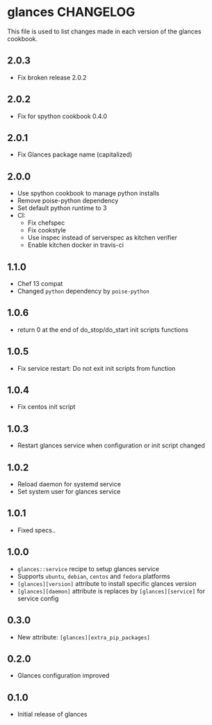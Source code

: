 # glances CHANGELOG

This file is used to list changes made in each version of the glances cookbook.

## 2.0.3
- Fix broken release 2.0.2

## 2.0.2
- Fix for spython cookbook 0.4.0

## 2.0.1
- Fix Glances package name (capitalized)

## 2.0.0
- Use spython cookbook to manage python installs
- Remove poise-python dependency
- Set default python runtime to 3
- CI:
  - Fix chefspec
  - Fix cookstyle
  - Use inspec instead of serverspec as kitchen verifier
  - Enable kitchen docker in travis-ci

## 1.1.0
- Chef 13 compat
- Changed `python` dependency by `poise-python`

## 1.0.6
- return 0 at the end of do_stop/do_start init scripts functions

## 1.0.5
- Fix service restart: Do not exit init scripts from function

## 1.0.4
- Fix centos init script

## 1.0.3
- Restart glances service when configuration or init script changed

## 1.0.2
- Reload daemon for systemd service
- Set system user for glances service

## 1.0.1
- Fixed specs..

## 1.0.0
- `glances::service` recipe to setup glances service
- Supports `ubuntu`, `debian`, `centos` and `fedora` platforms
- `[glances][version]` attribute to install specific glances version
- `[glances][daemon]` attribute is replaces by `[glances][service]` for service config

## 0.3.0
- New attribute: `[glances][extra_pip_packages]`

## 0.2.0
- Glances configuration improved

## 0.1.0
- Initial release of glances
